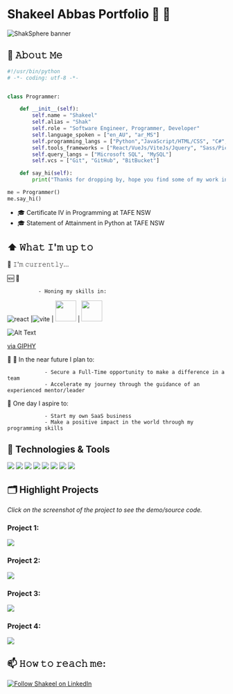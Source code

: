 # Shakeel Abbas Portfolio 📔 :notebook:	

![ShakSphere banner](https://github.com/user-attachments/assets/f3dec70a-43a9-474d-b4af-691eb8f6e3a2)



## :book: 𝙰𝚋𝚘𝚞𝚝 𝙼𝚎

```python
#!/usr/bin/python
# -*- coding: utf-8 -*-


class Programmer:

    def __init__(self):
        self.name = "Shakeel"
        self.alias = "Shak"
        self.role = "Software Engineer, Programmer, Developer"
        self.language_spoken = ["en_AU", "ar_MS"]
        self.programming_langs = ["Python","JavaScript/HTML/CSS", "C#", "PHP"]
        self.tools_frameworks = ["React/VueJs/ViteJs/Jquery", "Sass/Picocss", "Xamarin", ".NET Maui", "Fitbit Studio", "Wordpress"]
        self.query_langs = ["Microsoft SQL", "MySQL"]
        self.vcs = ["Git", "GitHub", "BitBucket"]

    def say_hi(self):
        print("Thanks for dropping by, hope you find some of my work interesting.")

me = Programmer()
me.say_hi()
```

- 🎓 Certificate IV in Programming at TAFE NSW
- 🎓 Statement of Attainment in Python at TAFE NSW


## ⬆ 𝚆𝚑𝚊𝚝 𝙸'𝚖 𝚞𝚙 𝚝𝚘

🔨 𝙸'𝚖 𝚌𝚞𝚛𝚛𝚎𝚗𝚝𝚕𝚢...

 :new: 🔨
 
              - Honing my skills in:
              
![react](https://user-images.githubusercontent.com/110363828/216160063-564ce151-02f3-4a8f-b85d-73ee9b0e267d.svg) |![vite](https://user-images.githubusercontent.com/110363828/216150019-6760b643-cce1-49cd-8eb4-a60b7ab8762e.svg) | <img class="csharp" width=48px height=48px src="https://user-images.githubusercontent.com/110363828/228983225-f4e2b183-15fb-4890-afed-ffcfb4d87534.png"/> | <img class="dotnetmaui" width=48px height=48px src="https://user-images.githubusercontent.com/110363828/228983507-e1048a73-4210-472b-a962-b7391b516ebb.png"/>


![Alt Text](https://media.giphy.com/media/6Wsb9X0HjH9JUFohaQ/giphy.gif)
<p font-size=small><a href="https://giphy.com/gifs/fallontonight-chef-progress-daniel-humm-6Wsb9X0HjH9JUFohaQ">via GIPHY</a></p>

:mag_right: 🎯 In the near future I plan to:

                - Secure a Full-Time opportunity to make a difference in a team 
                - Accelerate my journey through the guidance of an experienced mentor/leader

:bow_and_arrow: One day I aspire to:

                - Start my own SaaS business
                - Make a positive impact in the world through my programming skills 


## 🔧 Technologies & Tools

![](https://img.shields.io/badge/Code-Python-informational?style=flat&logo=python&logoColor=white&color=6aa6f8)
![](https://img.shields.io/badge/Code-JavaScript-informational?style=flat&logo=javascript&logoColor=white&color=6aa6f8)
![](https://img.shields.io/badge/Code-React-informational?style=flat&logo=react&logoColor=white&color=6aa6f8)
![](https://img.shields.io/badge/Code-C%23-blue)
![](https://img.shields.io/badge/Mobile-Xamarin.Forms-informational?style=flat&logo=xamarin&logoColor=white&color=6aa6f8)
![](https://img.shields.io/badge/Query-SQL-blue)
![](https://img.shields.io/badge/Query-MySQL-blue)
![](https://img.shields.io/badge/Framework-.NET-blue)




## 🗂️ Highlight Projects 
*Click on the screenshot of the project to see the demo/source code.*


### Project 1: 

[<img src="https://user-images.githubusercontent.com/110363828/216776735-99bae5de-c9fe-4988-8bfa-5713ba7fd7b6.png"/>](https://github.com/shaksphere/pizzaorderform)

### Project 2: 

[<img src="https://user-images.githubusercontent.com/110363828/221166113-cd86404f-e66c-40b8-8732-6439345ab200.png"/>](https://replit.com/@ShakeelAbbas/Random-Number-Game)

### Project 3: 

[<img src="https://user-images.githubusercontent.com/110363828/221166672-c08a3d51-387e-4924-8c25-853a84f79ea4.png"/>](https://github.com/shaksphere/pay_calculator_wpf)

### Project 4: 

[<img src="https://user-images.githubusercontent.com/110363828/221166991-b68f29e6-718f-4f72-a9f7-09e083571020.png"/>](https://bitbucket.org/shakeelabbastafensw/roistaffdirectoryshakeelabbas/src/master/)


## 📫 𝙷𝚘𝚠 𝚝𝚘 𝚛𝚎𝚊𝚌𝚑 𝚖𝚎:

[<img src="https://user-images.githubusercontent.com/110363828/216153011-b758555b-48ae-4fd2-b27f-71679dc52ca4.svg" title="Follow Shakeel on LinkedIn"/>](https://www.linkedin.com/in/shakeelaabbas/)
